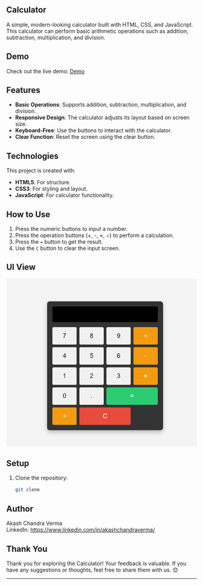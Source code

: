 ## Calculator

A simple, modern-looking calculator built with HTML, CSS, and JavaScript. This calculator can perform basic arithmetic operations such as addition, subtraction, multiplication, and division.

## Demo

Check out the live demo: [Demo](#)

## Features

- **Basic Operations**: Supports addition, subtraction, multiplication, and division.
- **Responsive Design**: The calculator adjusts its layout based on screen size.
- **Keyboard-Free**: Use the buttons to interact with the calculator.
- **Clear Function**: Reset the screen using the clear button.

## Technologies

This project is created with:

- **HTML5**: For structure.
- **CSS3**: For styling and layout.
- **JavaScript**: For calculator functionality.

## How to Use

1. Press the numeric buttons to input a number.
2. Press the operation buttons (+, -, ×, ÷) to perform a calculation.
3. Press the `=` button to get the result.
4. Use the `C` button to clear the input screen.

## UI View

![Calculator Screenshot](/Screenshot%20.png)

## Setup

1. Clone the repository:
   ```bash
   git clone
   ```

## Author

Akash Chandra Verma \
LinkedIn: https://www.linkedin.com/in/akashchandraverma/

## Thank You

Thank you for exploring the Calculator! Your feedback is valuable. If you have any suggestions or thoughts, feel free to share them with us. 😊

---
